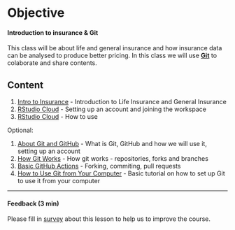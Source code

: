 # Objective
#### Introduction to insurance & Git ####
This class will be about life and general insurance and how insurance data can be analysed to produce better pricing.
In this class we will use [**Git**](Support/About_GIT.md) to colaborate and share contents. 

## Content
1) [Intro to Insurance](Support/01_About_Insurance.md) - Introduction to Life Insurance and General Insurance
2) [RStudio Cloud](Support/02_Setting_up_RStudio_Cloud.md) - Setting up an account and joining the workspace
3) [RStudio Cloud](Support/03_RStudio_cloud.md) - How to use

Optional:
1) [About Git and GitHub](Support/02_About_Git_and_Github.md) - What is Git, GitHub and how we will use it, setting up an account
2) [How Git Works](Support/03_How_Git_Works.md) - How git works - repositories, forks and branches
3) [Basic GitHub Actions](Support/04_Basic_GitHub_Actions.md) - Forking, commiting, pull requests
4) [How to Use Git from Your Computer](Support/05_How_to_Use_Git_from_Your_Computer.md) - Basic tutorial on how to set up Git to use it from your computer

----------------------------------------------
#### Feedback (3 min)

Please fill in [survey](https://forms.office.com/Pages/ResponsePage.aspx?id=unI2RwfNcUOirniLTGGEDmMCeqOOjBtIuObM18vXqrtUOFM1VFFNOE5OTzFWVlNaT1NDTzVNWlZOUy4u) about this lesson to help us to improve the course.
